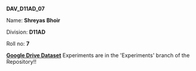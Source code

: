 **DAV_D11AD_07**

Name: **Shreyas Bhoir**

Division: **D11AD**

Roll no: **7**


**[Google Drive Dataset](https://drive.google.com/drive/folders/1bXFn9azjP-OUAYpT_xkyMCfgTl-u5Rva?usp=drive_link)**
Experiments are in the 'Experiments' branch of the Repository!!
